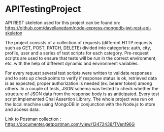 # APITestingProject

API REST skeleton used for this project can be found on: https://github.com/davellanedam/node-express-mongodb-jwt-rest-api-skeleton

The project consists of a collection of requests (different HTTP requests such as GET, POST, PATCH, DELETE)
divided into categories: auth, city, profile, user and a series of test scripts for each category. Pre-request
scripts are used to ensure that tests will be run in the correct environment, etc. with the help of different 
dynamic and environment variables. 

For every request several test scripts were written to validate responses and to sets up checkpoints to verify
if response status is ok, retrieved data is as expected, proper authorization is needed (ex. bearer token) among others. 
In a couple of tests, JSON schema was tested to check whether the structure of JSON data from the response body
is as anticipated. Every test script implemented Chai Assertion Library. The whole project was run on the local
machine using MongoDB in conjunction with the Node.js to store and access data.


Link to Postman collection : https://documenter.getpostman.com/view/13472438/TVenf96G
